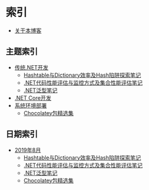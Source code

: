 # 索引

* [关于本博客](README.md)

## 主题索引

* [传统.NET开发]()
  - [Hashtable与Dictionary效率及Hash陷阱探索笔记](note/201908_all_about_hash_in_dotnet.md)
  - [.NET代码性能评估与监控方式及集合性能评估笔记](note/201908_evaluating_donet_performance.md)
  - [.NET泛型笔记](note/201908_notes_about_donet_generics.md)
* [.NET Core开发]()
* [系统环境部署]()
  - [Chocolatey包精选集](note/201908_selected_chocolatey_packages.md)

## 日期索引

* [2019年8月]()
  - [Hashtable与Dictionary效率及Hash陷阱探索笔记](note/201908_all_about_hash_in_dotnet.md)
  - [.NET代码性能评估与监控方式及集合性能评估笔记](note/201908_evaluating_donet_performance.md)
  - [.NET泛型笔记](note/201908_notes_about_donet_generics.md)
  - [Chocolatey包精选集](note/201908_selected_chocolatey_packages.md)
